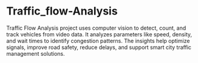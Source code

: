 # Traffic_flow-Analysis
Traffic Flow Analysis project uses computer vision to detect, count, and track vehicles from video data. It analyzes parameters like speed, density, and wait times to identify congestion patterns. The insights help optimize signals, improve road safety, reduce delays, and support smart city traffic management solutions.
